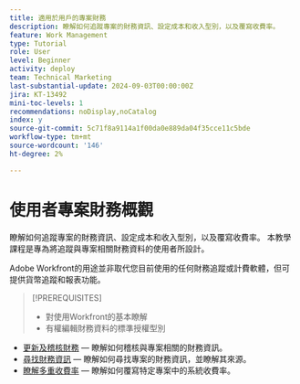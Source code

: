 ```yaml
---
title: 適用於用戶的專案財務
description: 瞭解如何追蹤專案的財務資訊、設定成本和收入型別，以及覆寫收費率。
feature: Work Management
type: Tutorial
role: User
level: Beginner
activity: deploy
team: Technical Marketing
last-substantial-update: 2024-09-03T00:00:00Z
jira: KT-13492
mini-toc-levels: 1
recommendations: noDisplay,noCatalog
index: y
source-git-commit: 5c71f8a9114a1f00da0e889da04f35cce11c5bde
workflow-type: tm+mt
source-wordcount: '146'
ht-degree: 2%

---
```



# 使用者專案財務概觀

瞭解如何追蹤專案的財務資訊、設定成本和收入型別，以及覆寫收費率。 本教學課程是專為將追蹤與專案相關財務資料的使用者所設計。

Adobe Workfront的用途並非取代您目前使用的任何財務追蹤或計費軟體，但可提供貨幣追蹤和報表功能。

>[!PREREQUISITES]
>
>* 對使用Workfront的基本瞭解
>* 有權編輯財務資料的標準授權型別


* [更新及稽核財務](update-and-review-finances.md) — 瞭解如何稽核與專案相關的財務資訊。
* [尋找財務資訊](find-financial-information.md) — 瞭解如何尋找專案的財務資訊，並瞭解其來源。
* [瞭解多重收費率](multiple-billing-rates.md) — 瞭解如何覆寫特定專案中的系統收費率。
